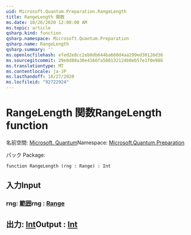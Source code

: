```yaml
---
uid: Microsoft.Quantum.Preparation.RangeLength
title: RangeLength 関数
ms.date: 10/26/2020 12:00:00 AM
ms.topic: article
qsharp.kind: function
qsharp.namespace: Microsoft.Quantum.Preparation
qsharp.name: RangeLength
qsharp.summary: ''
ms.openlocfilehash: efed2e8cc2eb0db644ba660d4aa299ed30126d36
ms.sourcegitcommit: 29e0d88a30e4166fa580132124b0eb57e1f0e986
ms.translationtype: MT
ms.contentlocale: ja-JP
ms.lasthandoff: 10/27/2020
ms.locfileid: "92722924"
---
```

# <a name="rangelength-function"></a><span data-ttu-id="c2de0-102">RangeLength 関数</span><span class="sxs-lookup"><span data-stu-id="c2de0-102">RangeLength function</span></span>

<span data-ttu-id="c2de0-103">名前空間: [Microsoft. Quantum](xref:Microsoft.Quantum.Preparation)</span><span class="sxs-lookup"><span data-stu-id="c2de0-103">Namespace: [Microsoft.Quantum.Preparation](xref:Microsoft.Quantum.Preparation)</span></span>

<span data-ttu-id="c2de0-104">パック [](https://nuget.org/packages/)</span><span class="sxs-lookup"><span data-stu-id="c2de0-104">Package: [](https://nuget.org/packages/)</span></span>




```qsharp
function RangeLength (rng : Range) : Int
```


## <a name="input"></a><span data-ttu-id="c2de0-105">入力</span><span class="sxs-lookup"><span data-stu-id="c2de0-105">Input</span></span>

### <a name="rng--range"></a><span data-ttu-id="c2de0-106">rng: [範囲](xref:microsoft.quantum.lang-ref.range)</span><span class="sxs-lookup"><span data-stu-id="c2de0-106">rng : [Range](xref:microsoft.quantum.lang-ref.range)</span></span>





## <a name="output--int"></a><span data-ttu-id="c2de0-107">出力: [Int](xref:microsoft.quantum.lang-ref.int)</span><span class="sxs-lookup"><span data-stu-id="c2de0-107">Output : [Int](xref:microsoft.quantum.lang-ref.int)</span></span>

